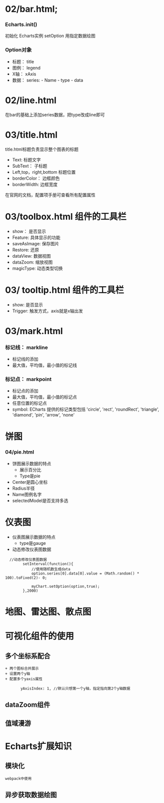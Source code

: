 # 02/bar.html;
### Echarts.init()
初始化 Echarts实例
setOption 用指定数据绘图

### Option对象
+ 标题： title
+ 图例： legend
+ X轴： xAxis
+ 数据： series:
		- Name
		- type
		- data

# 02/line.html
在bar的基础上添加series数据，把type改成line即可

# 03/title.html
title.html标题负责显示整个图表的标题
+ Text: 标题文字
+ SubText： 子标题
+  Left,top，right,bottom 标题位置
+  borderColor： 边框颜色
+  borderWidth:  边框宽度

在官网的文档，配置项手册可查看所有配置属性

#  03/toolbox.html 组件的工具栏
+ show： 是否显示
+ Feature: 具体显示的功能
+ saveAsImage: 保存图片
+ Restore: 还原
+ dataView: 数据视图
+ dataZoom: 缩放视图
+ magicType: 动态类型切换

# 03/ tooltip.html 组件的工具栏
+ show: 是否显示
+ Trigger: 触发方式，axis就是x轴出发 

# 03/mark.html
### 标记线： markline
+ 标记线的添加
+ 最大值，平均值，最小值的标记线

### 标记点： markpoint
+ 标记点的添加
+ 最大值，平均值，最小值的标记点
+ 任意位置的标记点
+ symbol:    ECharts 提供的标记类型包括 'circle', 'rect', 'roundRect', 'triangle', 'diamond', 'pin', 'arrow', 'none'

# 饼图
### 04/pie.html
+ 饼图展示数据的特点
	- 展示百分比
	- Type是pie
+ Center是圆心坐标
+ Radius半径
+ Name图例名字
+ selectedModel是否支持多选

# 仪表图
+ 仪表图展示数据的特点
	- type是gauge
+ 动态修改仪表图数据
~~~
  //动态修改仪表图数据
        setInterval(function(){
            //使用随机数生成data
            option.series[0].data[0].value = (Math.random() * 100).toFixed(2)- 0;
            
            myChart.setOption(option,true);
        },2000)
~~~

# 地图、雷达图、散点图

# 可视化组件的使用

##	多个坐标系配合
	+ 两个图标合并展示
	+ 设置两个y轴
	+ 配置多个yaxis属性
~~~
	   yAxisIndex: 1, //默认只想第一个y轴，指定指向第2个y轴数据
~~~
## dataZoom组件
## 值域漫游



# Echarts扩展知识
## 模块化
	webpack中使用
	
## 异步获取数据绘图






